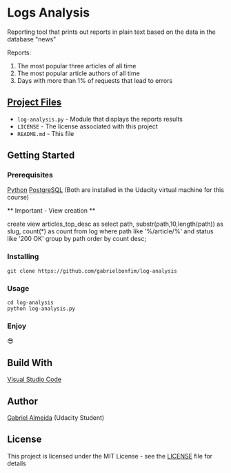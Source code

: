 # Logs Analysis
Reporting tool that prints out reports in plain text based on the data in the database "news"

Reports:
1) The most popular three articles of all time
2) The most popular article authors of all time
3) Days with more than 1% of requests that lead to errors

## [Project Files](https://github.com/gabrielbonfim/movie-trailer-website)
- `log-analysis.py` - Module that displays the reports results
- `LICENSE` - The license associated with this project
- `README.md` - This file

## Getting Started
### Prerequisites
[Python](https://www.python.org/)
[PostgreSQL](https://www.postgresql.org/)
(Both are installed in the Udacity virtual machine for this course)

** Important - View creation **

create view articles_top_desc as select path, substr(path,10,length(path)) as slug, count(*) as count from log where path like '%/article/%' and status like '200 OK' group by path order by count desc;

### Installing
```
git clone https://github.com/gabrielbonfim/log-analysis
```

### Usage
```
cd log-analysis
python log-analysis.py
```
### Enjoy
&#128526;

## Build With
[Visual Studio Code](https://code.visualstudio.com/)

## Author
[Gabriel Almeida](https://www.linkedin.com/in/gabriel-bonfim-almeida/) (Udacity Student)

## License
This project is licensed under the MIT License - see the [LICENSE](https://github.com/gabrielbonfim/movie-trailer-website/blob/master/LICENSE) file for details